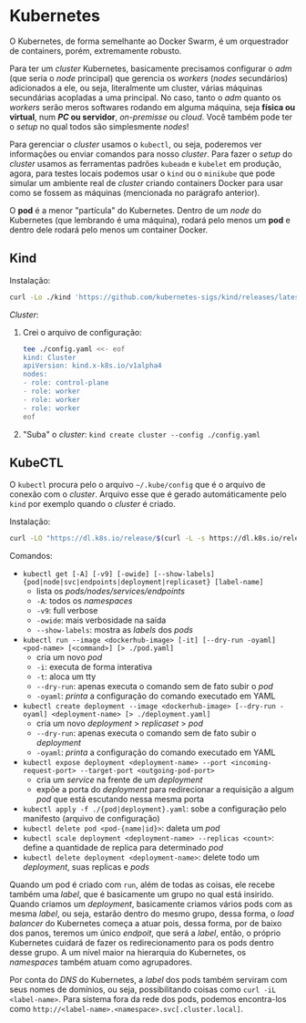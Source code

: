 # Kubernetes

O Kubernetes, de forma semelhante ao Docker Swarm, é um orquestrador de containers, porém, extremamente robusto.

Para ter um _cluster_ Kubernetes, basicamente precisamos configurar o _adm_ (que seria o _node_ principal) que gerencia os _workers_ (_nodes_ secundários) adicionados a ele, ou seja, literalmente um cluster, várias máquinas secundárias acopladas a uma principal. No caso, tanto o _adm_ quanto os _workers_ serão meros softwares rodando em alguma máquina, seja **física ou virtual**, num **_PC_ ou servidor**, _on-premisse_ ou _cloud_. Você também pode ter o _setup_ no qual todos são simplesmente _nodes_!

Para gerenciar o _cluster_ usamos o `kubectl`, ou seja, poderemos ver informações ou enviar comandos para nosso _cluster_. Para fazer o _setup_ do _cluster_ usamos as ferramentas padrões `kubeadm` e `kubelet` em produção, agora, para testes locais podemos usar o `kind` ou o `minikube` que pode simular um ambiente real de _cluster_ criando containers Docker para usar como se fossem as máquinas (mencionada no parágrafo anterior).

O **pod** é a menor "partícula" do Kubernetes. Dentro de um _node_ do Kubernetes (que lembrando é uma máquina), rodará pelo menos um **pod** e dentro dele rodará pelo menos um container Docker.

## Kind

Instalação:
```sh
curl -Lo ./kind 'https://github.com/kubernetes-sigs/kind/releases/latest/download/kind-linux-amd64' && chmod +x ./kind && sudo mv -v ./kind /usr/local/bin/
```

_Cluster_:
1. Crei o arquivo de configuração:
    ```sh
    tee ./config.yaml <<- eof
    kind: Cluster
    apiVersion: kind.x-k8s.io/v1alpha4
    nodes:
    - role: control-plane
    - role: worker
    - role: worker
    - role: worker
    eof
    ```
1. "Suba" o _cluster_:
    `kind create cluster --config ./config.yaml`

## KubeCTL

O `kubectl` procura pelo o arquivo `~/.kube/config` que é o arquivo de conexão com o _cluster_. Arquivo esse que é gerado automáticamente pelo `kind` por exemplo quando o _cluster_ é criado.

Instalação:
```sh
curl -LO "https://dl.k8s.io/release/$(curl -L -s https://dl.k8s.io/release/stable.txt)/bin/linux/amd64/kubectl" && chmod +x ./kubectl && sudo mv -v ./kubectl /usr/local/bin/
```

Comandos:
- `kubectl get [-A] [-v9] [-owide] [--show-labels] {pod|node|svc|endpoints|deployment|replicaset} [label-name]`
    - lista os _pods/nodes/services/endpoints_
    - `-A`: todos os _namespaces_
    - `-v9`: full verbose
    - `-owide`: mais verbosidade na saída
    - `--show-labels`: mostra as _labels_ dos _pods_
- `kubectl run --image <dockerhub-image> [-it] [--dry-run -oyaml] <pod-name> [<command>] [> ./pod.yaml]`
    - cria um novo _pod_
    - `-i`: executa de forma interativa
    - `-t`: aloca um tty
    - `--dry-run`: apenas executa o comando sem de fato subir o _pod_
    - `-oyaml`: _printa_ a configuração do comando executado em YAML
- `kubectl create deployment --image <dockerhub-image> [--dry-run -oyaml] <deployment-name> [> ./deployment.yaml]`
    - cria um novo _deployment_ > _replicaset_ > _pod_
    - `--dry-run`: apenas executa o comando sem de fato subir o _deployment_
    - `-oyaml`: _printa_ a configuração do comando executado em YAML
- `kubectl expose deployment <deployment-name> --port <incoming-request-port> --target-port <outgoing-pod-port>`
    - cria um _service_ na frente de um _deployment_
    - expõe a porta do _deployment_ para redirecionar a requisição a algum _pod_ que está escutando nessa mesma porta
- `kubectl apply -f ./{pod|deployment}.yaml`: sobe a configuração pelo manifesto (arquivo de configuração)
- `kubectl delete pod <pod-{name|id}>`: daleta um _pod_
- `kubectl scale deployment <deployment-name> --replicas <count>`: define a quantidade de replica para determinado _pod_
- `kubectl delete deployment <deployment-name>`: delete todo um _deployment_, suas replicas e _pods_

Quando um pod é criado com `run`, além de todas as coisas, ele recebe também uma _label_, que é basicamente um grupo no qual está insirido. Quando criamos um _deployment_, basicamente criamos vários pods com as mesma _label_, ou seja, estarão dentro do mesmo grupo, dessa forma, o _load balancer_ do Kubernetes começa a atuar pois, dessa forma, por de baixo dos panos, teremos um único _endpoit_, que será a _label_, então, o próprio Kubernetes cuidará de fazer os redirecionamento para os pods dentro desse grupo. A um nível maior na hierarquia do Kubernetes, os _namespaces_ também atuam como agrupadores.

Por conta do _DNS_ do Kubernetes, a _label_ dos pods também serviram com seus nomes de domínios, ou seja, possibilitando coisas como `curl -iL <label-name>`. Para sistema fora da rede dos pods, podemos encontra-los como `http://<label-name>.<namespace>.svc[.cluster.local]`.
